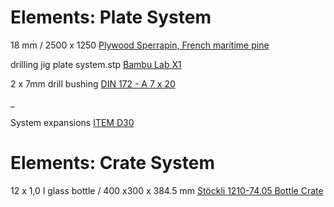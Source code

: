 # Elements: Plate System

18 mm / 2500 x 1250 [Plywood Sperrapin, French maritime pine](https://www.zehnder-handel.ch/customer/files/73/A---Sperrholz-2025-05-01.pdf)

drilling jig plate system.stp [Bambu Lab X1](https://eu.store.bambulab.com/de/products/pla-cf?p=W3sicHJvcGVydHlLZXkiOiJGYXJiZSIsInByb3BlcnR5VmFsdWUiOiJNYXRjaGEtR3LDvG4gKDE0NTAwKSJ9LHsicHJvcGVydHlLZXkiOiJUeXAiLCJwcm9wZXJ0eVZhbHVlIjoiIn0seyJwcm9wZXJ0eUtleSI6Ikdyw7bDn2UiLCJwcm9wZXJ0eVZhbHVlIjoiMSBrZyJ9XQ%3D%3D
)

2 x 7mm drill bushing [DIN 172 - A 7 x 20](https://www.maedler.de/Article/62210720)

_

System expansions [ITEM D30](https://www.item24.com/de-de/rohr-d30-natur-62856)

# Elements: Crate System

12 x 1,0 l glass bottle / 400 x300 x 384.5 mm [Stöckli 1210-74.05 Bottle Crate](https://www.gebinde-technologie.ch/index.cfm?tem=1&spr=1&hpn=1&sbn=1&ssn=9)
